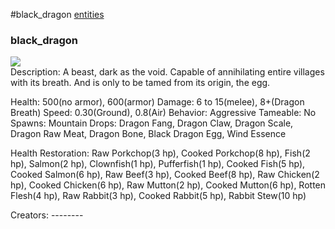 #black_dragon
<a href="/posts/wiki/entities">entities</a>
<div class="iteminfo">
<h3>black_dragon</h3>
<img class="pixelimage" src="https://dragon-force-studio.com/images/EF_wiki/black_dragon.png">

</div>
Description:  A beast, dark as the void.  Capable of annihilating entire villages with its breath.  And is only to be tamed from its origin, the egg.

Health:  500(no armor), 600(armor)
Damage:  6 to 15(melee), 8+(Dragon Breath)
Speed:  0.30(Ground), 0.8(Air)
Behavior:  Aggressive
Tameable:  No
Spawns:  Mountain
Drops:  Dragon Fang, Dragon Claw, Dragon Scale, Dragon Raw Meat, Dragon Bone, Black Dragon Egg, Wind Essence

Health Restoration:  Raw Porkchop(3 hp), Cooked Porkchop(8 hp), Fish(2 hp), Salmon(2 hp), Clownfish(1 hp), Pufferfish(1 hp), Cooked Fish(5 hp), Cooked Salmon(6 hp), Raw Beef(3 hp), Cooked Beef(8 hp), Raw Chicken(2 hp), Cooked Chicken(6 hp), Raw Mutton(2 hp), Cooked Mutton(6 hp), Rotten Flesh(4 hp), Raw Rabbit(3 hp), Cooked Rabbit(5 hp), Rabbit Stew(10 hp)

Creators:  --------